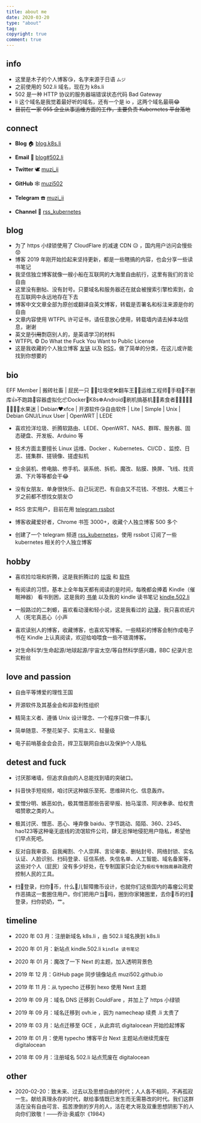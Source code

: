 ```yaml
---
title: about me
date: 2020-03-20
type: "about"
tag:
copyright: true
comment: true
---
```


## info

- 这里是木子的个人博客😘，名字来源于日语 `ムジ`
- 之前使用的 502.li 域名，现在为 k8s.li
- 502 是一种 HTTP 协议的服务器端错误状态代码 Bad Gateway
- li 这个域名是我觉着最好听的域名，还有一个是 io ，这两个域名最萌😂
- ~~目前在一家 955 企业从事运维方面的工作，主要负责 Kubernetes 平台落地~~

## connect

- **Blog** 🏠 [blog.k8s.li](https://blog.k8s.li)

- **Email** 📧 [blog#502.li](mailto:blog@502.li)

- **Twitter** 🕊 [muzi_ii](https://twitter.com/muzi_ii)

- **GitHub** 🕸 [muzi502](https://github.com/muzi502)

- **Telegram** ☎️ [muzi_ii](https://telegram.me/muzi_ii)

- **Channel** 📣 [rss_kubernetes](https://tg.k8s.li/)

## blog

- 为了 https 小绿锁使用了 CloudFlare 的减速 CDN  😥 ，国内用户访问会慢些😟
- 博客 2019 年刚开始捡起来坚持更新，都是一些瞎搞的内容，也会分享一些读书笔记
- 我坚信独立博客就像一艘小船在互联网的大海里自由航行，这里有我们的言论自由
- 这里没有删帖、没有封号。只要域名和服务器还在就会被搜索引擎检索到，会在互联网中永远地存在下去
- 博客中文文章全部为原创或翻译自英文博客，转载是否署名和标注来源是你的自由
- 文章内容使用 WTFPL 许可证书，请任意放心使用，转载墙内请去掉本站信息，谢谢
- 英文是~~引用~~剽窃别人的，是英语学习的材料
- WTFPL © Do What the Fuck You Want to Public License
- 这是我收藏的个人独立博客 [友链](https://blog.k8s.li/link)  以及 [RSS](https://t.me/c/1134301275/1398)，做了简单的分类，在这儿或许能找到你想要的

## bio

EFF Member | 搬砖社畜 | 屁民一只 🤦‍♂️垃圾佬🛠️翻车王🚐😫运维工程师🔧手稳💪不删库👍不跑路🏃容器虚拟化📦Docker🐳K8s☸️Android📳刷机搞~~基~~机📱📲素食者🍇🍈🍉🍊🍋🍌🍍🍎🍏水果迷 | Debian❤xfce | 开源软件😘自由软件 | Lite | Simple | Unix | Debian GNU/Linux User | OpenWRT | LEDE

- 喜欢捡洋垃圾、折腾软路由、LEDE、OpenWRT、NAS、群晖、服务器、固态硬盘、开发板、Arduino 等

- 技术方面主要擅长 Linux 运维、Docker 、Kubernetes、CI/CD 、监控、日志、搓集群、搓镜像、搓虚拟机

- 业余装机、修电脑、修手机、装系统、拆机、魔改、贴膜、换屏、飞线、找资源、下片等等都会干😂

- 没有女朋友、单身很快乐、自己玩泥巴、有自由又不花钱、不想找、大概三十岁之前都不想找女朋友🙃

- RSS 忠实用户，目前在用 [telegram rssbot](https://github.com/iovxw/rssbot)

- 博客收藏爱好者，Chrome 书签 3000+，收藏个人独立博客 500 多个

- 创建了一个 telegram 频道 [rss_kubernetes](https://t.me/rss_kubernetes)，使用 rssbot 订阅了一些 kubernetes 相关的个人独立博客

## hobby

- 喜欢捡垃圾和折腾，这是我折腾过的 [垃圾](https://blog.k8s.li/phones-history.html) 和 [软件](https://blog.k8s.li/android-tools.html)

- 有阅读的习惯，基本上全年每天都有阅读的是时间，每晚都会捧着 Kindle（催眠神器） 看书到困，这是我的 [书单](https://blog.k8s.li/booklist.html) 以及我的 kindle 读书笔记 [kindle.502.li](https://kindle.502.li)

- 一般路过的二刺螈，喜欢看动漫和轻小说，这是我看过的 [动漫](https://bgm.tv/user/512178)，我只喜欢纸片人（死宅真恶心（小声

- 喜欢读别人的博客，收藏博客，也喜欢写博客。一些精彩的博客会制作成电子书在 Kindle 上认真阅读，欢迎给咱喂食一些不错滴博客。

- 对生命科学/生命起源/地球起源/宇宙太空/等自然科学感兴趣，BBC 纪录片忠实粉丝

## love and passion

- 自由平等博爱的理性王国

- 开源软件及其基金会和非盈利性组织

- 精简主义者、遵循 Unix 设计理念、一个程序只做一件事儿

- 简单随意、不整花架子、实用主义、轻量级

- 电子前哨基金会会员，捍卫互联网自由以及保护个人隐私

## detest and fuck

- 讨厌那堵墙，但追求自由的人总能找到墙的突破口。

- 抖音快手短视频，咱讨厌这种娱乐至死、思维碎片化、信息轰炸。

- 爱憎分明、嫉恶如仇，极其憎恶那些告密举报、拍马溜须、阿谀奉承、给权贵唱赞歌之类的人。

- 极其讨厌、憎恶、恶心、唾弃像 baidu、字节跳动、陌陌、360、2345、hao123等这种毫无底线的流氓软件公司，肆无忌惮地侵犯用户隐私，希望他们早点死吧。

- 反对自我审查、自我阉割、个人崇拜、言论审查、删帖封号、网络封锁、实名认证、人脸识别、扫码登录、征信系统、失信名单、人工智能、域名备案等，这些对个人（屁民）没有多少好处，在专制国家只会沦为`极权专制独裁暴政`政府控制人民的工具。

- 扫🐴登录，扫你🐴币，什么🐔儿智障撒币设计，也就你们这些国内的毒瘤公司爱作恶搞这一套圈住用户。你们把用户当🐷吗，圈到你家猪圈里，去你🐴币的扫🐴登录，扫你奶奶，艹。

## timeline

- 2020 年 03 月：注册新域名 k8s.li ，由 502.li 域名换到 k8s.li

- 2020 年 01 月：新站点 kindle.502.li `kindle 读书笔记`

- 2020 年 01 月：魔改了一下 Next 的主题，加入透明背景色

- 2019 年 12 月：GitHub page 同步镜像站点 muzi502.github.io

- 2019 年 11 月：从 typecho 迁移到 hexo 使用 Next 主题

- 2019 年 09 月：域名 DNS 迁移到 CouldFare ，并加上了 https 小绿锁

- 2019 年 09 月：域名迁移到 ovh.ie ，因为 namecheap 续费 .li 太贵了

- 2019 年 03 月：站点迁移至 GCE ，从此弃坑 digitalocean 开始捡起博客

- 2019 年 01 月：使用 typecho 博客平台 Next 主题站点继续荒废在 digitalocean

- 2018 年 09 月：注册域名 502.li 站点荒废在 digitalocean

## other

- 2020-02-20：致未来、过去以及思想自由的时代；人人各不相同，不再孤寂一生。献给真理永存的时代，献给事情既已发生而无需篡改的时代。我们这群活在没有自由可言、孤苦潦倒的岁月的人，活在老大哥及双重思想阴影下的人向你们致敬！——乔治·奥威尔《1984》
